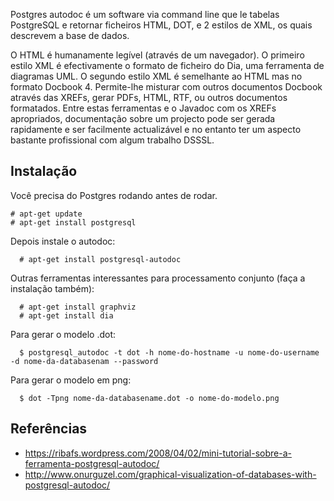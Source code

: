 Postgres autodoc é um software via command line que le tabelas PostgreSQL e retornar ficheiros HTML, DOT, e 2 estilos de XML, os quais descrevem a base de dados.

O HTML é humanamente legível (através de um navegador). O primeiro estilo XML é efectivamente o formato de ficheiro do Dia, uma ferramenta de diagramas UML. O segundo estilo XML é semelhante ao HTML mas no formato Docbook 4. Permite-lhe misturar com outros documentos Docbook através das XREFs, gerar PDFs, HTML, RTF, ou outros documentos formatados. Entre estas ferramentas e o Javadoc com os XREFs apropriados, documentação sobre um projecto pode ser gerada rapidamente e ser facilmente actualizável e no entanto ter um aspecto bastante profissional com algum trabalho DSSSL.

## Instalação

Você precisa do Postgres rodando antes de rodar.
```
# apt-get update
# apt-get install postgresql
```

Depois instale o autodoc: 

```
  # apt-get install postgresql-autodoc
```

Outras ferramentas interessantes para processamento conjunto (faça a instalação também): 
```
  # apt-get install graphviz
  # apt-get install dia
```

Para gerar o modelo .dot:

```
  $ postgresql_autodoc -t dot -h nome-do-hostname -u nome-do-username -d nome-da-databasenam --password
```

Para gerar o modelo em png: 

```
  $ dot -Tpng nome-da-databasename.dot -o nome-do-modelo.png
```

## Referências 
* https://ribafs.wordpress.com/2008/04/02/mini-tutorial-sobre-a-ferramenta-postgresql-autodoc/
* http://www.onurguzel.com/graphical-visualization-of-databases-with-postgresql-autodoc/
